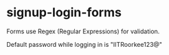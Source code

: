 # signup-login-forms

Forms use Regex (Regular Expressions) for validation.

Default password while logging in is "IITRoorkee123@"
